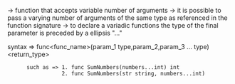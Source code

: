 -> function that accepts variable number of arguments
-> it is possible to pass a varying number of arguments of the same type  as referenced in the function signature
-> to declare a variadic functions the type of the final parameter is preceded by a ellipsis "..."


syntax =>
          func<func_name>(param_1 type,param_2,param_3 ... type)<return_type>

          such as => 1. func SumNumbers(numbers...int) int
                     2. func SumNumbers(str string, numbers...int)
                     
